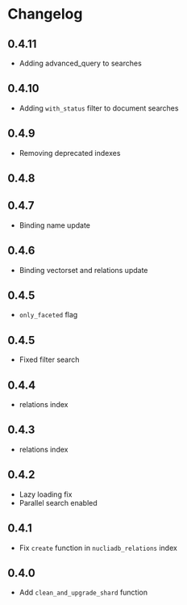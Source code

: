 # Changelog

## 0.4.11

- Adding advanced_query to searches

## 0.4.10

- Adding `with_status` filter to document searches

## 0.4.9
- Removing deprecated indexes

## 0.4.8
## 0.4.7

- Binding name update
## 0.4.6

- Binding vectorset and relations update
## 0.4.5

- `only_faceted` flag
## 0.4.5

- Fixed filter search

## 0.4.4

- relations index

## 0.4.3
- relations index

## 0.4.2

- Lazy loading fix
- Parallel search enabled

## 0.4.1

- Fix `create` function in `nucliadb_relations` index

## 0.4.0

- Add `clean_and_upgrade_shard` function
